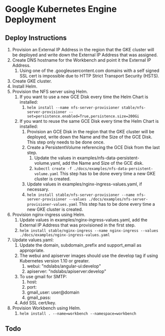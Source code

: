 Google Kubernetes Engine Deployment
===================================

Deploy Instructions
-------------------

1. Provision an External IP Address in the region that the GKE cluster will be 
deployed and write down the External IP Address that was assigned. 
1. Create DNS hostname for the Workbench and point it the External IP Address. 
    1. Using one of the .googleusercontent.com domains with a self signed SSL cert is 
    impossible due to HTTP Strict Transport Security (HSTS).  
1. Create GKE cluster.
1. Install Helm.
1. Provision the NFS server using Helm.
    1. If you want to use a new GCE Disk every time the Helm Chart is installed:
        1. `helm install --name nfs-server-provisioner stable/nfs-server-provisioner --set=persistence.enabled=True,persistence.size=200Gi`
    1. If you want to reuse the same GCE Disk every time the Helm Chart is installed:
        1. Provision an GCE Disk in the region that the GKE cluster will be deployed, write down the Name and the Size of the GCE Disk. This step only needs to be done once.
        1. Create a PersistentVolume referencing the GCE Disk from the last step.
            1. Update the values in examples/nfs-data-persistent-volume.yaml, add the Name and Size of the GCE disk. 
            1. `kubectl create -f ./docs/examples/nfs-data-persistent-volume.yaml` This step has to be done every time a new GKE cluster is created.
        1. Update values in examples/nginx-ingress-values.yaml, if necessary. 
        1. `helm install stable/nfs-server-provisioner --name nfs-server-provisioner --values ./docs/examples/nfs-server-provisioner-values.yaml` This step has to be done every time a new GKE cluster is created.
1. Provision nginx-ingress using Helm.
    1. Update values in examples/nginx-ingress-values.yaml, add the External IP Address that was provisioned in the first step. 
    1. `helm install stable/nginx-ingress --name nginx-ingress --values ./docs/examples/nginx-ingress-values.yaml`
1. Update values.yaml:
    1. Update the domain, subdomain_prefix and support_email as appropriate.
    1. The webui and apiserver images should use the develop tag if using Kubernetes 
    version 1.10 or greater.
        1. webui: "ndslabs/angular-ui:develop"
        1. apiserver: "ndslabs/apiserver:develop" 
    1. To use gmail for SMTP:
        1. host: 
        1. port: 
        1. gmail_user: user@domain
        1. gmail_pass: <app password>        
    1. Add SSL cert/key.
1. Provision Workbench using Helm.
    1. `helm install . --name=workbench --namespace=workbench`


Todo
----
